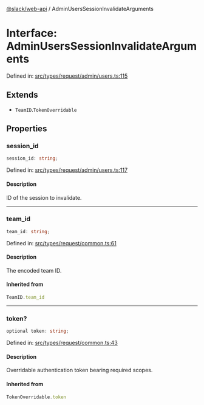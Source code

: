 [@slack/web-api](../index.md) / AdminUsersSessionInvalidateArguments

# Interface: AdminUsersSessionInvalidateArguments

Defined in: [src/types/request/admin/users.ts:115](https://github.com/slackapi/node-slack-sdk/blob/main/packages/web-api/src/types/request/admin/users.ts#L115)

## Extends

- `TeamID`.`TokenOverridable`

## Properties

### session\_id

```ts
session_id: string;
```

Defined in: [src/types/request/admin/users.ts:117](https://github.com/slackapi/node-slack-sdk/blob/main/packages/web-api/src/types/request/admin/users.ts#L117)

#### Description

ID of the session to invalidate.

***

### team\_id

```ts
team_id: string;
```

Defined in: [src/types/request/common.ts:61](https://github.com/slackapi/node-slack-sdk/blob/main/packages/web-api/src/types/request/common.ts#L61)

#### Description

The encoded team ID.

#### Inherited from

```ts
TeamID.team_id
```

***

### token?

```ts
optional token: string;
```

Defined in: [src/types/request/common.ts:43](https://github.com/slackapi/node-slack-sdk/blob/main/packages/web-api/src/types/request/common.ts#L43)

#### Description

Overridable authentication token bearing required scopes.

#### Inherited from

```ts
TokenOverridable.token
```

